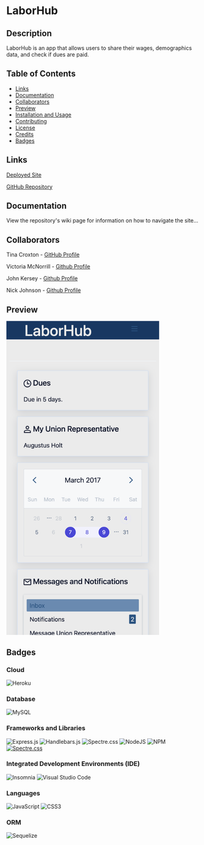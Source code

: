 # LaborHub

## Description

LaborHub is an app that allows users to share their wages, demographics data, and check if dues are paid.

## Table of Contents
- [Links](#Links)
- [Documentation](#Documentation)
- [Collaborators](#mCollaborators)
- [Preview](#Preview)
- [Installation and Usage](#installation-and-usage)
- [Contributing](#contributing)
- [License](#license)
- [Credits](#credits)
- [Badges](#badges)

## Links

[Deployed Site](site.com)

[GitHub Repository]()

## Documentation

View the repository's wiki page for information on how to navigate the site...

## Collaborators

Tina Croxton - [GitHub Profile](https://github.com/TinaTheDev91)

Victoria McNorrill - [Github Profile](https://github.com/victoriamcn)

John Kersey - [Github Profile](https://github.com/JohnKersey2)

Nick Johnson - [Github Profile](https://github.com/jsnicholas)

## Preview

<img src="./assets/screenshots/mobile-dashboard.png" width="400px"/>

## Badges

### Cloud
![Heroku](https://img.shields.io/badge/heroku-%23430098.svg?style=for-the-badge&logo=heroku&logoColor=white)

### Database
![MySQL](https://img.shields.io/badge/mysql-%2300f.svg?style=for-the-badge&logo=mysql&logoColor=white)

### Frameworks and Libraries
![Express.js](https://img.shields.io/badge/express.js-%23404d59.svg?style=for-the-badge&logo=express&logoColor=%2361DAFB)
![Handlebars.js](https://img.shields.io/badge/Handlebars.js-f0772b?style=for-the-badge&logo=handlebarsdotjs&logoColor=black)
![Spectre.css](https://img.shields.io/badge/CSS-Spectre.css-purple)
![NodeJS](https://img.shields.io/badge/node.js-6DA55F?style=for-the-badge&logo=node.js&logoColor=white)
![NPM](https://img.shields.io/badge/NPM-%23CB3837.svg?style=for-the-badge&logo=npm&logoColor=white)
[![Spectre.css](https://img.shields.io/badge/Spectre.css-8E64B0.svg)](https://picturepan2.github.io/spectre/getting-started.html)

### Integrated Development Environments (IDE)
![Insomnia](https://img.shields.io/badge/Insomnia-black?style=for-the-badge&logo=insomnia&logoColor=5849BE)
![Visual Studio Code](https://img.shields.io/badge/Visual%20Studio%20Code-0078d7.svg?style=for-the-badge&logo=visual-studio-code&logoColor=white)

### Languages
![JavaScript](https://img.shields.io/badge/javascript-%23323330.svg?style=for-the-badge&logo=javascript&logoColor=%23F7DF1E)
![CSS3](https://img.shields.io/badge/css3-%231572B6.svg?style=for-the-badge&logo=css3&logoColor=white)

### ORM
![Sequelize](https://img.shields.io/badge/Sequelize-52B0E7?style=for-the-badge&logo=Sequelize&logoColor=white)